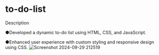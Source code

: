 # to-do-list
Description

●Developed a dynamic to-do list using HTML, CSS, and JavaScript.

●Enhanced user experience with custom styling and responsive design using CSS.
![Screenshot 2024-09-29 212519](https://github.com/user-attachments/assets/c92eeb76-9a57-4046-803d-a55af6801567)

